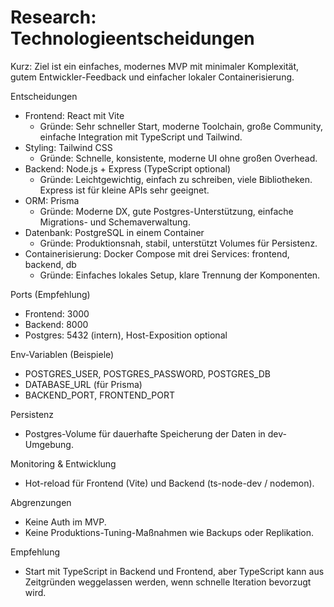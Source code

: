 # Research: Technologieentscheidungen

Kurz: Ziel ist ein einfaches, modernes MVP mit minimaler Komplexität, gutem Entwickler-Feedback und einfacher lokaler Containerisierung.

Entscheidungen

- Frontend: React mit Vite
  - Gründe: Sehr schneller Start, moderne Toolchain, große Community, einfache Integration mit TypeScript und Tailwind.
- Styling: Tailwind CSS
  - Gründe: Schnelle, konsistente, moderne UI ohne großen Overhead.
- Backend: Node.js + Express (TypeScript optional)
  - Gründe: Leichtgewichtig, einfach zu schreiben, viele Bibliotheken. Express ist für kleine APIs sehr geeignet.
- ORM: Prisma
  - Gründe: Moderne DX, gute Postgres-Unterstützung, einfache Migrations- und Schemaverwaltung.
- Datenbank: PostgreSQL in einem Container
  - Gründe: Produktionsnah, stabil, unterstützt Volumes für Persistenz.
- Containerisierung: Docker Compose mit drei Services: frontend, backend, db
  - Gründe: Einfaches lokales Setup, klare Trennung der Komponenten.

Ports (Empfehlung)
- Frontend: 3000
- Backend: 8000
- Postgres: 5432 (intern), Host-Exposition optional

Env-Variablen (Beispiele)
- POSTGRES_USER, POSTGRES_PASSWORD, POSTGRES_DB
- DATABASE_URL (für Prisma)
- BACKEND_PORT, FRONTEND_PORT

Persistenz
- Postgres-Volume für dauerhafte Speicherung der Daten in dev-Umgebung.

Monitoring & Entwicklung
- Hot-reload für Frontend (Vite) und Backend (ts-node-dev / nodemon).

Abgrenzungen
- Keine Auth im MVP.
- Keine Produktions-Tuning-Maßnahmen wie Backups oder Replikation.

Empfehlung
- Start mit TypeScript in Backend und Frontend, aber TypeScript kann aus Zeitgründen weggelassen werden, wenn schnelle Iteration bevorzugt wird.
